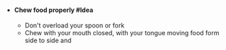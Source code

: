 - #### Chew food properly #Idea
	- Don't overload your spoon or fork
	- Chew with your mouth closed, with your tongue moving food form side to side and